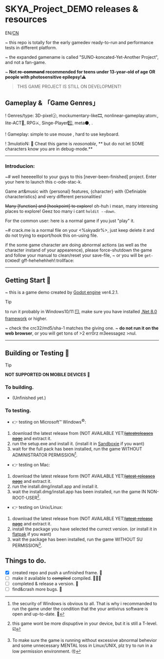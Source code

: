 # SKYA_Project_DEMO releases & resources

EN/[CN](README_zh-CN.md)

~ this repo is totally for the early gamedev ready-to-run and performance tests in different platform.

~ the expanded gamename is called "SUNO-koncated-Yet-Another Project", and not a fan-game.

~ **Not ~~re-command~~ recommended for teens under 13-year-old of age OR people with photosensitive epilepsy!⚠️**

> THIS GAME PROJECT IS STILL ON DEVELOPMENT!

## Gameplay  & 「Game Genres」

! Genres/type: 3D-pixel🕞, mockumentary-like🎞️, nonlinear-gameplay:atom:, lite-ACT👊, RPG⚔️, Singe-Player1️⃣, meta⚫, .

! Gameplay: simple to use mouse , hard to use keyboard.

! 3mulɑtioN: 📱 Cheat this game is *reasonable*, ** but do not let SOME characters know you are in debug-mode.**

------------------------------

### Introducion:
~# well heeeeelllol to your guys to this [never-been-finished] project. Enter your *<username>* here to launch this c-ode-stac-k.

Game art&music with {personal} features, {character} with {Definiable characteristics} and very different personalities!

~~Many [function] and [hookpoint] to explore!~~ oh-huh i mean, many interesing places to explore! Geez too many i cant `holdit --down`.

For the common user: here is a normal game if you just "play" it.

~# crack.me is a normal file on your <%skyadir%>, just keep delete it and do not trying to export/hook this on-using file.

if the some game character are doing abnormal actions (as well as the character instand of your appearence), please force-shutdown the game 
and follow your manual to clean/reset your save-file, ~ or you will be `get-ECHO`ed! gff-hehehehheh!:trollface:
<!--be aware of the character that is called 'the bugbear'-->

------------------------------

## Getting Start 🌟
~ this is a game demo created by [Godot engine](https://godotengine.org/) ver4.2.1.

> [!TIP]
> to run it probably in Windows10/11 🪟, make sure you have installed [.Net 8.0 framework](https://dotnet.microsoft.com/download/dotnet/8.0) or higher.

~ check the crc32/md5/sha-1 matches the giving one.
~ **do not run it on the web browser**, or you will get tons of >2 err0rz m3eessagez >nul.

-----
## Building or Testing 🧰

> [!TIP]
> **NOT SUPPORTED ON MOBILE DEVICES** 📱

### To building.

- (Unfinished yet.)

###  To testing.
- 👉 testing on Microsoft™ Windows<sup>©</sup>:
1. download the latest release from (NOT AVAILABLE YET)~~[latestreleases page](https://github.com/Gulfy034/SKYA_Project_DEMO/releases/latest)~~ and extract it.
2. run the setup.exe and install it. (install it in [Sandboxie](https://sandboxie-plus.com) if you want)
3. wait for the full pack has been installed, run the game WITHOUT ADMINISTRATOR PERMISSION[^1].

- 👉 testing on Mac:
1. download the latest release form (NOT AVAILABLE YET)~~[latest-releases page](https://github.com/Gulfy034/SKYA_Project_DEMO/releases/latest)~~ and extract it.
2. run the install.dmg/install.app and install it.
3. wait the install.dmg/install.app has been installed, run the game IN NON-ROOT-USER[^2].

- 👉 testing on Unix/Linux:
1. download the latest release from (NOT AVAILABLE YET)~~[latest-release page](https://github.com/Gulfy034/SKYA_Project_DEMO/releases/latest)~~ and extract it.
2. install the package you have selected the currect version. (or install it in [flatpak](http://www.flatpak.com) if you want)
3. wait the package has been installed, run the game WITHOUT SU PERMISSION[^3].

[^1]:the security of Windows is obvious to all. That is why i recommanded to run the game under the condition that the your antivirus software is open and up-to-date. 🦺 
[^2]:this game wont be more dispuptive in your device, but it is still a T-level. ☑️
[^3]:To make sure the game is running without excessive abnormal behevior and some unnecessary MENTAL loss in Linux/UNIX, plz try to run in a low permission environment. 🉑

## Things to do.

- [x] created repo and push a unfinished frame. 📌
- [ ] make it available to ~~complied~~ compiled. 👨‍🏭🤖
- [ ] completed & release a version. 📂
- [ ] find&crash more bugs. 📜